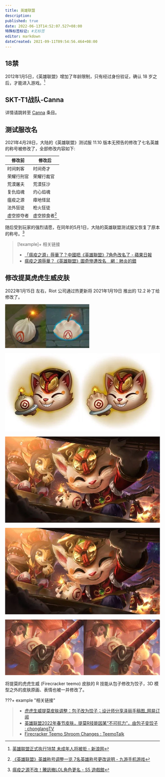 ```yaml
---
title: 英雄联盟
description:
published: true
date: 2022-06-13T14:52:07.527+08:00
特殊标签标记: #无标签
editor: markdown
dateCreated: 2021-09-11T09:54:56.464+08:00
---
```


## 18禁

2012年1月5日，《英雄联盟》增加了年龄限制，只有经过身份验证，确认 18 岁之后，才能进入游戏。[^R18_LOL]

[^R18_LOL]: [英雄联盟正式执行18禁 未成年人将被拒 - 新浪网](https://web.archive.org/web/20200312150118/http://games.sina.com.cn/o/n/2012-01-05/1017569947.shtml)

## SKT-T1战队-Canna

详情请跳转至 [Canna](/people/Canna.md) 条目。

## 测试服改名

2021年4月28日，大陆的《英雄联盟》测试服 11.10 版本无预告的修改了七名英雄的称号被修改了，全部修改内容如下:

| 修改前     | 修改后               |
| ---------- | -------------------- |
| 时间刺客   | 时间奇才             |
| 荣耀行刑官 | 荣耀行裁官           |
| 荒漠屠夫   | 荒漠狂沙             |
| 复仇焰魂   | 灼心焰魂             |
| 瘟疫之源   | 瘴地怪鼠             |
| 法外狂徒   | 枪火狂徒             |
| 虚空掠夺者 | 虚空掠食者[^5120168] |

[^5120168]: [《英雄联盟》英雄称号调整一览 7名英雄称号更改说明 - 九游手机游戏](https://web.archive.org/web/20210911015852/https://www.9game.cn/news/5120168.html)

随后受到玩家的强烈请愿，在同年的5月1日，大陆的英雄联盟测试服又恢复了原本的称号。[^932990]

[^932990]: [瘟疫之源不改！騰訊撤LOL角色更名 - S5 遊戲館](https://web.archive.org/web/20210911020308/https://game.setn.com/game666content.php?newsid=932990)

> [!example]+ 相关链接
> + [「瘟疫之源」辱華了？中國把《英雄聯盟》7角色改名了 - 蘋果日報](https://web.archive.org/web/20210911015035/https://tw.appledaily.com/gadget/20210429/UHVITSX4MZB25PMY5MOEEYECUE/)
> + [瘟疫之源辱華？《英雄聯盟》圖奇慘遭改名　網：肺炎的錯](https://web.archive.org/web/20210911015328/https://www.ttshow.tw/article/79518)

## 修改提莫虎虎生威皮肤

2022年1月15日 左右，Riot 公司通过热更新将 2021年1月19日 推出的 12.2 补丁给修改了。

![0](/src/game/英雄联盟/Pasted%20image%2020220129235400.webp)

![1](/src/game/英雄联盟/Pasted%20image%2020220129235406.webp)

![2](/src/game/英雄联盟/Pasted%20image%2020220129235412.webp)

![3](/src/game/英雄联盟/Pasted%20image%2020220129235416.webp)

![4](/src/game/英雄联盟/Pasted%20image%2020220129235422.webp)

将提莫的虎虎生威 (Firecracker teemo) 皮肤的 R 技能从包子修改为饺子，3D 模型之外的皮肤原画、表情也被一并修改了。

???+ example "相关链接"

> + [虎虎生威提莫皮肤调整：包子改为饺子；设计师分享泽丽手稿图_网易订阅](https://web.archive.org/web/20220129160749/https://www.163.com/dy/article/GTM4UCAH054698MF.html)
> + [英雄联盟2022年春节皮肤，提莫R技能因某“不可抗力”，由包子变饺子 : chonglangTV](https://web.archive.org/web/20220117154237/https://old.reddit.com/r/chonglangTV/comments/s66w1j/英雄联盟2022年春节皮肤提莫r技能因某不可抗力由包子变饺子/)
> + [Firecracker Teemo Shroom Changes : TeemoTalk](https://web.archive.org/web/20220115191902/https://old.reddit.com/r/TeemoTalk/comments/s4rubn/firecracker_teemo_shroom_changes/)
